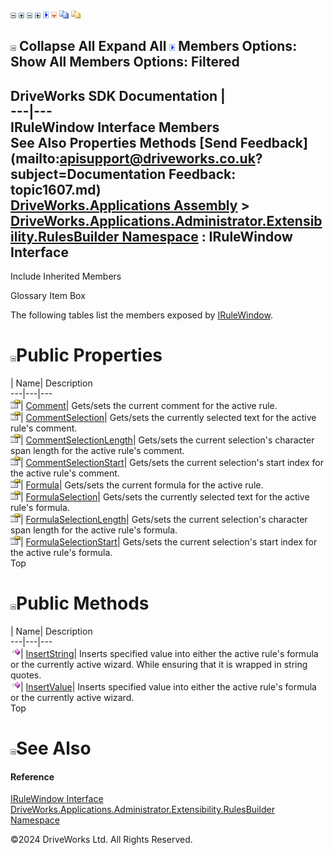 ![](dotnetimages/collapse.gif) ![](dotnetimages/expand.gif) ![](dotnetimages/collapse.gif) ![](dotnetimages/expand.gif) ![](dotnetimages/drpdown.gif) ![](dotnetimages/drpdown_orange.gif) ![](dotnetimages/copycode.gif) ![](dotnetimages/copycodeHighlight.gif)

![](dotnetimages/collapse.gif) Collapse All Expand All ![](dotnetimages/drpdown.gif) Members Options: Show All  Members Options: Filtered   
---  
DriveWorks SDK Documentation  |   
---|---  
IRuleWindow Interface Members   
See Also Properties Methods [Send Feedback](mailto:apisupport@driveworks.co.uk?subject=Documentation Feedback: topic1607.md)  
[DriveWorks.Applications Assembly](topic13.md) > [DriveWorks.Applications.Administrator.Extensibility.RulesBuilder Namespace](topic1581.md) : IRuleWindow Interface  
---  
  
Include Inherited Members    


Glossary Item Box

The following tables list the members exposed by [IRuleWindow](topic1607.md).

# ![](dotnetimages/collapse.gif)Public Properties

| Name| Description  
---|---|---  
![ Property](dotnetimages/Property.gif)| [Comment](topic1614.md)| Gets/sets the current comment for the active rule.   
![ Property](dotnetimages/Property.gif)| [CommentSelection](topic1615.md)| Gets/sets the currently selected text for the active rule's comment.   
![ Property](dotnetimages/Property.gif)| [CommentSelectionLength](topic1616.md)| Gets/sets the current selection's character span length for the active rule's comment.   
![ Property](dotnetimages/Property.gif)| [CommentSelectionStart](topic1617.md)| Gets/sets the current selection's start index for the active rule's comment.   
![ Property](dotnetimages/Property.gif)| [Formula](topic1618.md)| Gets/sets the current formula for the active rule.   
![ Property](dotnetimages/Property.gif)| [FormulaSelection](topic1619.md)| Gets/sets the currently selected text for the active rule's formula.   
![ Property](dotnetimages/Property.gif)| [FormulaSelectionLength](topic1620.md)| Gets/sets the current selection's character span length for the active rule's formula.   
![ Property](dotnetimages/Property.gif)| [FormulaSelectionStart](topic1621.md)| Gets/sets the current selection's start index for the active rule's formula.   
Top

# ![](dotnetimages/collapse.gif)Public Methods

| Name| Description  
---|---|---  
![ Method](dotnetimages/Method.gif)| [InsertString](topic1612.md)| Inserts specified value into either the active rule's formula or the currently active wizard. While ensuring that it is wrapped in string quotes.   
![ Method](dotnetimages/Method.gif)| [InsertValue](topic1613.md)| Inserts specified value into either the active rule's formula or the currently active wizard.   
Top

# ![](dotnetimages/collapse.gif)See Also

#### Reference

[IRuleWindow Interface](topic1607.md)   
[DriveWorks.Applications.Administrator.Extensibility.RulesBuilder Namespace](topic1581.md)

©2024 DriveWorks Ltd. All Rights Reserved.
